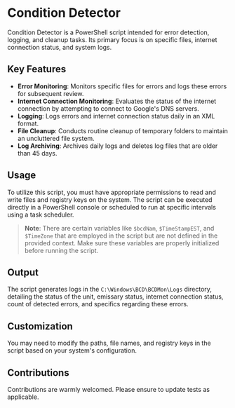 # Condition Detector

Condition Detector is a PowerShell script intended for error detection, logging, and cleanup tasks. Its primary focus is on specific files, internet connection status, and system logs.

## Key Features

- **Error Monitoring**: Monitors specific files for errors and logs these errors for subsequent review.
- **Internet Connection Monitoring**: Evaluates the status of the internet connection by attempting to connect to Google's DNS servers.
- **Logging**: Logs errors and internet connection status daily in an XML format.
- **File Cleanup**: Conducts routine cleanup of temporary folders to maintain an uncluttered file system.
- **Log Archiving**: Archives daily logs and deletes log files that are older than 45 days.

## Usage

To utilize this script, you must have appropriate permissions to read and write files and registry keys on the system. The script can be executed directly in a PowerShell console or scheduled to run at specific intervals using a task scheduler.

> **Note**: There are certain variables like `$bcdNam`, `$TimeStampEST`, and `$TimeZone` that are employed in the script but are not defined in the provided context. Make sure these variables are properly initialized before running the script.

## Output

The script generates logs in the `C:\Windows\BCD\BCDMon\Logs` directory, detailing the status of the unit, emissary status, internet connection status, count of detected errors, and specifics regarding these errors.

## Customization

You may need to modify the paths, file names, and registry keys in the script based on your system's configuration.

## Contributions

Contributions are warmly welcomed. Please ensure to update tests as applicable.
